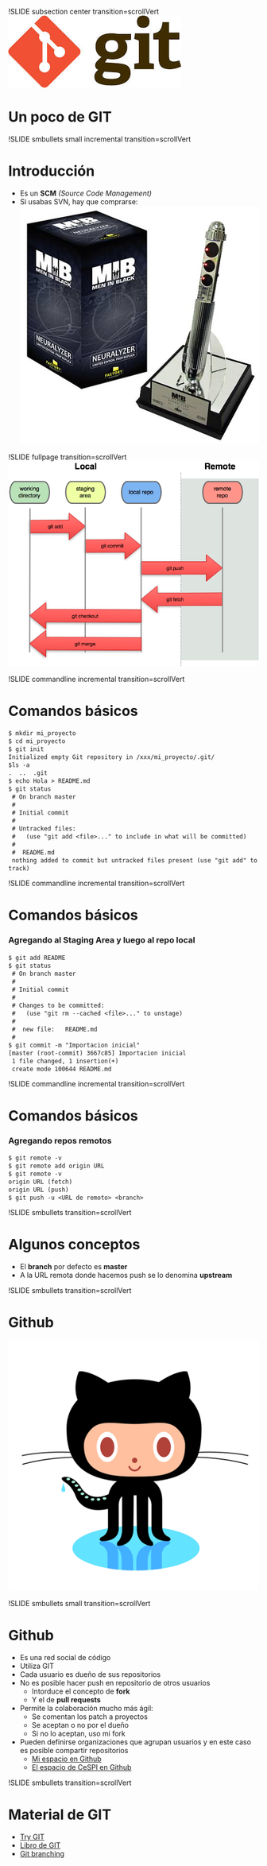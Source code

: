 !SLIDE subsection center transition=scrollVert 
[![GIT](git.png)](http://git-scm.com/)
# Un poco de GIT

!SLIDE smbullets small incremental transition=scrollVert
# Introducción

* Es un **SCM** *(Source Code Management)*
* Si usabas SVN, hay que comprarse:
![MIB Memory eraser](MIB.png)

!SLIDE fullpage transition=scrollVert
![Git workflow](git-workflow.png)

!SLIDE commandline incremental transition=scrollVert
# Comandos básicos

	$ mkdir mi_proyecto
	$ cd mi_proyecto
	$ git init 
	Initialized empty Git repository in /xxx/mi_proyecto/.git/
	$ls -a
	.  ..  .git
	$ echo Hola > README.md
	$ git status
	 # On branch master
	 #
	 # Initial commit
	 #
	 # Untracked files:
	 #   (use "git add <file>..." to include in what will be committed)
	 #
	 #	README.md
	 nothing added to commit but untracked files present (use "git add" to track)

!SLIDE commandline incremental transition=scrollVert
# Comandos básicos
### Agregando al Staging Area y luego al repo local
	$ git add README
	$ git status
	 # On branch master
	 #
	 # Initial commit
	 #
	 # Changes to be committed:
	 #   (use "git rm --cached <file>..." to unstage)
	 #
	 #	new file:   README.md
	 #
	$ git commit -m "Importacion inicial"
	[master (root-commit) 3667c85] Importacion inicial
	 1 file changed, 1 insertion(+)
	 create mode 100644 README.md

!SLIDE commandline incremental transition=scrollVert
# Comandos básicos
### Agregando repos remotos

	$ git remote -v
	$ git remote add origin URL
	$ git remote -v
	origin URL (fetch)
	origin URL (push)
	$ git push -u <URL de remoto> <branch>

!SLIDE smbullets transition=scrollVert
# Algunos conceptos
* El **branch** por defecto es **master**
* A la URL remota donde hacemos push se lo denomina **upstream** 

!SLIDE smbullets transition=scrollVert
# Github
[![Github](github.png)](https://github.com)

!SLIDE smbullets small transition=scrollVert
# Github

* Es una red social de código
* Utiliza GIT
* Cada usuario es dueño de sus repositorios
* No es posible hacer push en repositorio de otros usuarios
  * Intorduce el concepto de **fork**
  * Y el de **pull requests**
* Permite la colaboración mucho más ágil:
  * Se comentan los patch a proyectos
  * Se aceptan o no por el dueño
  * Si no lo aceptan, uso mi fork
* Pueden definirse organizaciones que agrupan usuarios y en este caso es posible
  compartir repositorios
  * [Mi espacio en Github](https://github.com/chrodriguez)
  * [El espacio de CeSPI en Github](https://github.com/Desarrollo-CeSPI)

!SLIDE smbullets transition=scrollVert
# Material de GIT

* [Try GIT](http://try.github.io/)
* [Libro de GIT](http://git-scm.com/)
* [Git branching](http://pcottle.github.io/learnGitBranching/)

